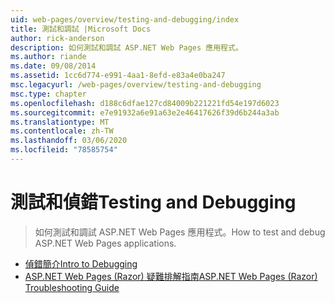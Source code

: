```yaml
---
uid: web-pages/overview/testing-and-debugging/index
title: 測試和調試 |Microsoft Docs
author: rick-anderson
description: 如何測試和調試 ASP.NET Web Pages 應用程式。
ms.author: riande
ms.date: 09/08/2014
ms.assetid: 1cc6d774-e991-4aa1-8efd-e83a4e0ba247
msc.legacyurl: /web-pages/overview/testing-and-debugging
msc.type: chapter
ms.openlocfilehash: d188c6dfae127cd84009b221221fd54e197d6023
ms.sourcegitcommit: e7e91932a6e91a63e2e46417626f39d6b244a3ab
ms.translationtype: MT
ms.contentlocale: zh-TW
ms.lasthandoff: 03/06/2020
ms.locfileid: "78585754"
---
```

# <a name="testing-and-debugging"></a><span data-ttu-id="aad15-103">測試和偵錯</span><span class="sxs-lookup"><span data-stu-id="aad15-103">Testing and Debugging</span></span>

> <span data-ttu-id="aad15-104">如何測試和調試 ASP.NET Web Pages 應用程式。</span><span class="sxs-lookup"><span data-stu-id="aad15-104">How to test and debug ASP.NET Web Pages applications.</span></span>

- [<span data-ttu-id="aad15-105">偵錯簡介</span><span class="sxs-lookup"><span data-stu-id="aad15-105">Intro to Debugging</span></span>](introduction-to-debugging.md)
- [<span data-ttu-id="aad15-106">ASP.NET Web Pages (Razor) 疑難排解指南</span><span class="sxs-lookup"><span data-stu-id="aad15-106">ASP.NET Web Pages (Razor) Troubleshooting Guide</span></span>](aspnet-web-pages-razor-troubleshooting-guide.md)
